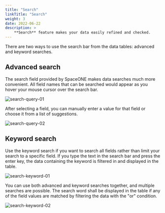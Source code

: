 ```yaml
---
title: "Search"
linkTitle: "Search"
weight: 3
date: 2022-06-22
description: >
    **Search** feature makes your data easily refined and checked. 
---
```


There are two ways to use the search bar from the data tables: advanced and keyword searches.

## Advanced search
The search field provided by SpaceONE makes data searches much more convenient.
All field names that can be searched would appear as you hover your mouse cursor over the search bar.

![search-query-01](/docs/guides/advanced/search-img/search-query-01.png)

After selecting a field, you can manually enter a value for that field or choose it from a list of suggestions.

![search-query-02](/docs/guides/advanced/search-img/search-query-02.png)

## Keyword search
Use the keyword search if you want to search all fields rather than limit your search to a specific field.
If you type the text in the search bar and press the enter key, the data containing the keyword is filtered in and displayed in the table.

![search-keyword-01](/docs/guides/advanced/search-img/search-keyword-01.png)

You can use both advanced and keyword searches together, and multiple searches are possible.
The search word shall be displayed in the table if any of the field values ​​are matched by filtering the data with the "or" condition.

![search-keyword-02](/docs/guides/advanced/search-img/search-keyword-02.png)
